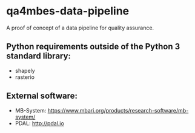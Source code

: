 # qa4mbes-data-pipeline
A proof of concept of a data pipeline for quality assurance.

## Python requirements outside of the Python 3 standard library:
- shapely
- rasterio

## External software:
- MB-System: https://www.mbari.org/products/research-software/mb-system/
- PDAL: http://pdal.io
